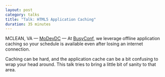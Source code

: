```yaml
---
layout: post
category: talks
title: "Talk: HTML5 Application Caching"
duration: 35 minutes
---
```


<div class="slides">
<script src="http://speakerdeck.com/embed/4f2ef2f30f6f270021003c9a.js">enable javascript to see slides</script>
</div>

MCLEAN, VA &mdash; [MoDevDC][location] &mdash;
At [BusyConf](http://BusyConf.com/), we leverage offline application caching so
your schedule is available even after losing an internet connection.

Caching can be hard, and the application cache can be a bit confusing to wrap your head around.  This talk tries to bring a little bit of sanity to that area.

<!-- Were you there? Please [rate my talk](). -->

[location]: http://www.meetup.com/modevdc/events/48923902/
